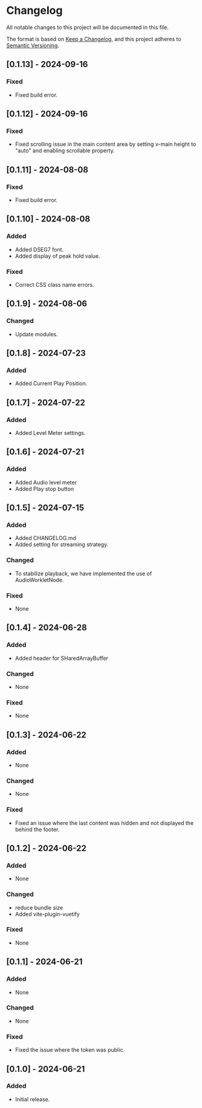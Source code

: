 # Changelog

All notable changes to this project will be documented in this file.

The format is based on [Keep a Changelog](https://keepachangelog.com/en/1.0.0/), and this project adheres to [Semantic Versioning](https://semver.org/spec/v2.0.0.html).

## [0.1.13] - 2024-09-16

### Fixed
- Fixed build error.

## [0.1.12] - 2024-09-16

### Fixed

- Fixed scrolling issue in the main content area by setting v-main height to "auto" and enabling scrollable property.

## [0.1.11] - 2024-08-08

### Fixed
- Fixed build error.

## [0.1.10] - 2024-08-08

### Added
- Added DSEG7 font.
- Added display of peak hold value.

### Fixed
- Correct CSS class name errors.

## [0.1.9] - 2024-08-06

### Changed
- Update modules.

## [0.1.8] - 2024-07-23

### Added
- Added Current Play Position.

## [0.1.7] - 2024-07-22

### Added
- Added Level Meter settings.

## [0.1.6] - 2024-07-21

### Added
- Added Audio level meter
- Added Play stop button

## [0.1.5] - 2024-07-15

### Added
- Added CHANGELOG.md
- Added setting for streaming strategy.

### Changed
- To stabilize playback, we have implemented the use of AudioWorkletNode.

### Fixed
- None

## [0.1.4] - 2024-06-28

### Added
- Added header for SHaredArrayBuffer

### Changed
- None

### Fixed
- None

## [0.1.3] - 2024-06-22

### Added
- None

### Changed
- None

### Fixed
- Fixed an issue where the last content was hidden and not displayed the behind the footer.

## [0.1.2] - 2024-06-22

### Added
- None

### Changed
- reduce bundle size
- Added vite-plugin-vuetify

### Fixed
- None

## [0.1.1] - 2024-06-21

### Added
- None

### Changed
- None

### Fixed
- Fixed the issue where the token was public.

## [0.1.0] - 2024-06-21

### Added
- Initial release.
